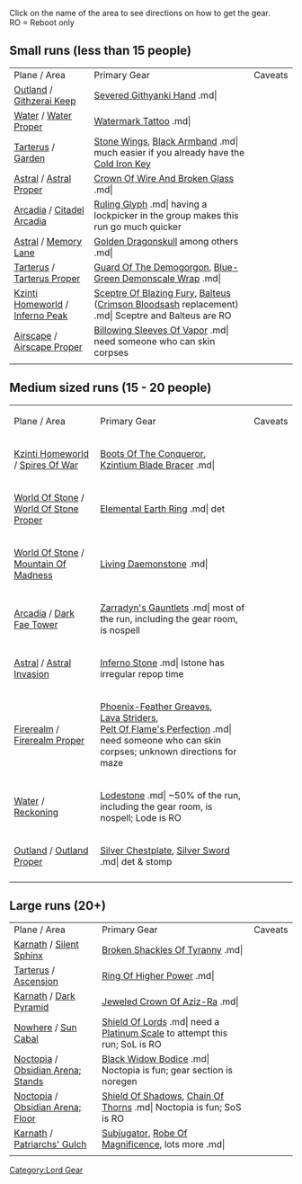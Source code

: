 Click on the name of the area to see directions on how to get the
gear.  
RO = Reboot only

## Small runs (less than 15 people)

|                                                                                                                                  |                                                                                                                                                                                               |         |
|----------------------------------------------------------------------------------------------------------------------------------|-----------------------------------------------------------------------------------------------------------------------------------------------------------------------------------------------|---------|
| Plane / Area                                                                                                                     | Primary Gear                                                                                                                                                                                  | Caveats |
| [Outland](:Category:Gear_In_Outland.md "wikilink") / [Githzerai Keep](:Category:Gear_In_Githzerai_Keep.md "wikilink")            | [Severed Githyanki Hand](Severed_Githyanki_Hand "wikilink") .md\|                                                                                                                             |         |
| [Water](:Category:Gear_In_Water "wikilink") / [Water Proper](:Category:Gear_In_Plane_Of_Water.md "wikilink")                     | [Watermark Tattoo](Watermark_Tattoo "wikilink") .md\|                                                                                                                                         |         |
| [Tarterus](:Category:Gear_In_Tarterus "wikilink") / [Garden](:Category:Gear_In_Garden.md "wikilink")                             | [Stone Wings](Stone_Wings "wikilink"), [Black Armband](Black_Armband "wikilink") .md\| much easier if you already have the [Cold Iron Key](Cold_Iron_Key "wikilink")                          |         |
| [Astral](:Category:Gear_In_Astral.md "wikilink") / [Astral Proper](:Category:Gear_In_Astral_Plane.md "wikilink")                 | [Crown Of Wire And Broken Glass](Crown_Of_Wire_And_Broken_Glass "wikilink") .md\|                                                                                                             |         |
| [Arcadia](:Category:Gear_In_Arcadia "wikilink") / [Citadel Arcadia](:Category:Gear_In_Citadel_Arcadia.md "wikilink")             | [Ruling Glyph](Ruling_Glyph "wikilink") .md\| having a lockpicker in the group makes this run go much quicker                                                                                 |         |
| [Astral](:Category:Gear_In_Astral "wikilink") / [Memory Lane](:Category:Gear_In_Memory_Lane.md "wikilink")                       | [Golden Dragonskull](Golden_Dragonskull "wikilink") among others .md\|                                                                                                                        |         |
| [Tarterus](:Category:Gear_In_Tarterus "wikilink") / [Tarterus Proper](:Category:Gear_In_Tarterus_Proper.md "wikilink")           | [Guard Of The Demogorgon](Guard_Of_The_Demogorgon "wikilink"), [Blue-Green Demonscale Wrap](Blue-Green_Demonscale_Wrap "wikilink") .md\|                                                      |         |
| [Kzinti Homeworld](:Category:Gear_In_Kzinti_Homeworld "wikilink") / [Inferno Peak](:Category:Gear_In_Inferno_Peak.md "wikilink") | [Sceptre Of Blazing Fury](Sceptre_Of_Blazing_Fury "wikilink"), [Balteus](Balteus "wikilink") ([Crimson Bloodsash](Crimson_Bloodsash "wikilink") replacement) .md\| Sceptre and Balteus are RO |         |
| [Airscape](:Category:Gear_In_Airscape "wikilink") / [Airscape Proper](:Category:Gear_In_Airscape_Proper.md "wikilink")           | [Billowing Sleeves Of Vapor](Billowing_Sleeves_Of_Vapor "wikilink") .md\| need someone who can skin corpses                                                                                   |         |
|                                                                                                                                  |                                                                                                                                                                                               |         |

## Medium sized runs (15 - 20 people)

<table>
<tbody>
<tr class="odd">
<td><p>Plane / Area</p></td>
<td><p>Primary Gear</p></td>
<td><p>Caveats</p></td>
</tr>
<tr class="even">
<td><p><a href=":Category:Gear_In_Kzinti_Homeworld"
title="wikilink">Kzinti Homeworld</a> / <a
href=":Category:Gear_In_Kzinti_Spire_Of_War.md" title="wikilink">Spires
Of War</a></p></td>
<td><p><a href="Boots_Of_The_Conqueror" title="wikilink">Boots Of The
Conqueror</a>,<br />
<a href="Kzintium_Blade_Bracer" title="wikilink">Kzintium Blade
Bracer</a> .md|</p></td>
<td></td>
</tr>
<tr class="odd">
<td><p><a href=":Category:Gear_In_World_Of_Stone" title="wikilink">World
Of Stone</a> / <a href=":Category:Gear_In_World_Of_Stone_Proper.md"
title="wikilink">World Of Stone Proper</a></p></td>
<td><p><a href="Elemental_Earth_Ring" title="wikilink">Elemental Earth
Ring</a> .md| det</p></td>
<td></td>
</tr>
<tr class="even">
<td><p><a href=":Category:Gear_In_World_Of_Stone" title="wikilink">World
Of Stone</a> / <a href=":Category:Gear_In_Mountain_Of_Madness.md"
title="wikilink">Mountain Of Madness</a></p></td>
<td><p><a href="Living_Daemonstone" title="wikilink">Living
Daemonstone</a> .md|</p></td>
<td></td>
</tr>
<tr class="odd">
<td><p><a href=":Category:Gear_In_Arcadia" title="wikilink">Arcadia</a>
/ <a href=":Category:Gear_In_Dark_Fae_Tower.md" title="wikilink">Dark
Fae Tower</a></p></td>
<td><p><a href="Zarradyn&#39;s_Gauntlets" title="wikilink">Zarradyn's
Gauntlets</a> .md| most of the run, including the gear room, is
nospell</p></td>
<td></td>
</tr>
<tr class="even">
<td><p><a href=":Category:Gear_In_Astral" title="wikilink">Astral</a> /
<a href=":Category:Gear_In_Astral_Invasion.md" title="wikilink">Astral
Invasion</a></p></td>
<td><p><a href="Inferno_Stone" title="wikilink">Inferno Stone</a> .md|
Istone has irregular repop time</p></td>
<td></td>
</tr>
<tr class="odd">
<td><p><a href=":Category:Gear_In_Firerealm"
title="wikilink">Firerealm</a> / <a
href=":Category:_Gear_In_Firerealm_Proper.md" title="wikilink">Firerealm
Proper</a></p></td>
<td><p><a href="Phoenix-Feather_Greaves"
title="wikilink">Phoenix-Feather Greaves</a>,<br />
<a href="Lava_Striders" title="wikilink">Lava Striders</a>,<br />
<a href="Pelt_Of_Flame&#39;s_Perfection" title="wikilink">Pelt Of
Flame's Perfection</a> .md| need someone who can skin corpses; unknown
directions for maze</p></td>
<td></td>
</tr>
<tr class="even">
<td><p><a href=":Category:Gear_In_Water" title="wikilink">Water</a> / <a
href=":Category:_Gear_In_Reckoning.md"
title="wikilink">Reckoning</a></p></td>
<td><p><a href="Lodestone" title="wikilink">Lodestone</a> .md| ~50% of
the run, including the gear room, is nospell; Lode is RO</p></td>
<td></td>
</tr>
<tr class="odd">
<td><p><a href=":Category:Gear_In_Outland" title="wikilink">Outland</a>
/ <a href=":Category:Gear_In_Outland_Proper.md" title="wikilink">Outland
Proper</a></p></td>
<td><p><a href="Silver_Chestplate" title="wikilink">Silver
Chestplate</a>, <a href="Silver_Sword" title="wikilink">Silver Sword</a>
.md| det &amp; stomp</p></td>
<td></td>
</tr>
<tr class="even">
<td></td>
<td></td>
<td></td>
</tr>
</tbody>
</table>

## Large runs (20+)

|                                                                                                                                         |                                                                                                                                       |         |
|-----------------------------------------------------------------------------------------------------------------------------------------|---------------------------------------------------------------------------------------------------------------------------------------|---------|
| Plane / Area                                                                                                                            | Primary Gear                                                                                                                          | Caveats |
| [Karnath](:Category:Gear_In_Karnath "wikilink") / [Silent Sphinx](:Category:Gear_In_Silent_Sphinx.md "wikilink")                        | [Broken Shackles Of Tyranny](Broken_Shackles_Of_Tyranny "wikilink") .md\|                                                             |         |
| [Tarterus](:Category:Gear_In_Tarterus "wikilink") / [Ascension](:Category:Gear_In_Ascension.md "wikilink")                              | [Ring Of Higher Power](Ring_Of_Higher_Power "wikilink") .md\|                                                                         |         |
| [Karnath](:Category:Gear_In_Karnath "wikilink") / [Dark Pyramid](:Category:Gear_In_Dark_Pyramid.md "wikilink")                          | [Jeweled Crown Of Aziz-Ra](Jeweled_Crown_Of_Aziz-Ra "wikilink") .md\|                                                                 |         |
| [Nowhere](:Category:Gear_In_Nowhere "wikilink") / [Sun Cabal](:Category:Gear_In_Sun_Cabal.md "wikilink")                                | [Shield Of Lords](Shield_Of_Lords "wikilink") .md\| need a [Platinum Scale](Platinum_Scale "wikilink") to attempt this run; SoL is RO |         |
| [Noctopia](:Category:Gear_In_Noctopia.md "wikilink") / [Obsidian Arena; Stands](:Category:Gear_In_Obsidian_Arena;_Stands.md "wikilink") | [Black Widow Bodice](Black_Widow_Bodice "wikilink") .md\| Noctopia is fun; gear section is noregen                                    |         |
| [Noctopia](:Category:Gear_In_Noctopia "wikilink") / [Obsidian Arena; Floor](:Category:Gear_In_Obsidian_Arena;_Floor.md "wikilink")      | [Shield Of Shadows](Shield_Of_Shadows "wikilink"), [Chain Of Thorns](Chain_Of_Thorns "wikilink") .md\| Noctopia is fun; SoS is RO     |         |
| [Karnath](:Category:Gear_In_Karnath "wikilink") / [Patriarchs' Gulch](:Category:Gear_In_Patriarchs'_Gulch.md "wikilink")                | [Subjugator](Subjugator "wikilink"), [Robe Of Magnificence](Robe_Of_Magnificence "wikilink"), lots more .md\|                         |         |
|                                                                                                                                         |                                                                                                                                       |         |

[Category:Lord Gear](Category:Lord_Gear "wikilink")
